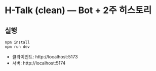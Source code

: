 # H-Talk (clean) — Bot + 2주 히스토리

## 실행
```
npm install
npm run dev
```
- 클라이언트: http://localhost:5173
- 서버: http://localhost:5174
